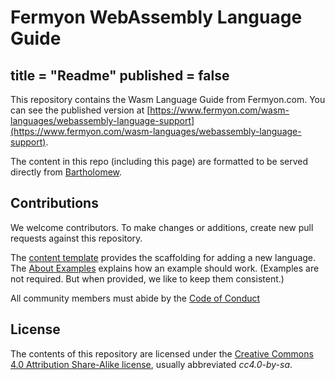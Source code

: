 # Fermyon WebAssembly Language Guide
title = "Readme"
published = false
---
This repository contains the Wasm Language Guide from Fermyon.com. You can see the published version at [https://www.fermyon.com/wasm-languages/webassembly-language-support](https://www.fermyon.com/wasm-languages/webassembly-language-support).

The content in this repo (including this page) are formatted to be served directly from [Bartholomew](https://github.com/fermyon/bartholomew).

## Contributions

We welcome contributors. To make changes or additions, create new pull requests against this repository.

The [content template](tpl.md) provides the scaffolding for adding a new language. The [About Examples](about-examples.md) explains how an example should work. (Examples are not required. But when provided, we like to keep them consistent.)

All community members must abide by the [Code of Conduct](https://www.fermyon.com/code-of-conduct)

## License

The contents of this repository are licensed under the [Creative Commons 4.0 Attribution Share-Alike license](https://creativecommons.org/licenses/by-sa/4.0/legalcode), usually abbreviated _cc4.0-by-sa_.